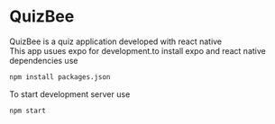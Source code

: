 # QuizBee
QuizBee is a quiz application developed with react native</br>This app usues expo for development.to install expo and react native dependencies use
```bash
npm install packages.json
```

To start development server use
```bash
npm start
```



